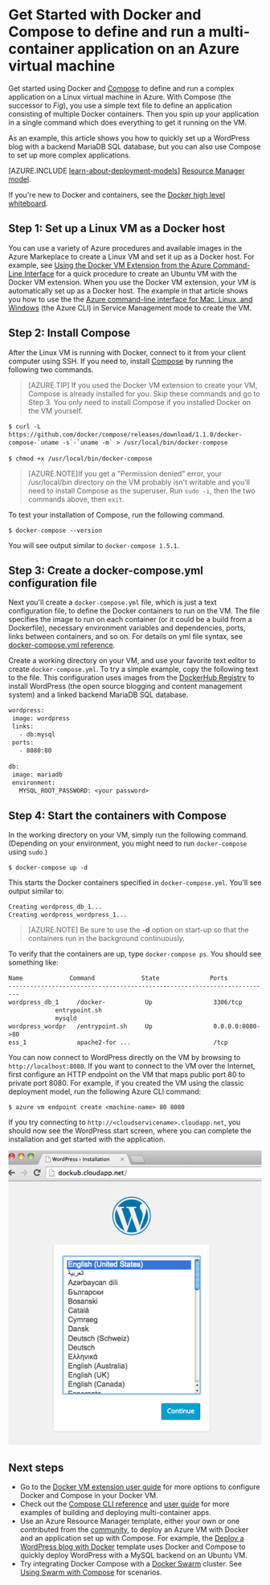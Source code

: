 <properties
   pageTitle="Docker and Compose on a virtual machine | Microsoft Azure"
   description="Quick introduction to working with Compose and Docker on Linux virtual machines in Azure"
   services="virtual-machines-linux"
   documentationCenter=""
   authors="dlepow"
   manager="timlt"
   editor=""
   tags="azure-service-management"/>

<tags
   ms.service="virtual-machines-linux"
   ms.devlang="NA"
   ms.topic="article"
   ms.tgt_pltfrm="vm-linux"
   ms.workload="infrastructure-services"
   ms.date="03/02/2016"
   ms.author="danlep"/>

# Get Started with Docker and Compose to define and run a multi-container application on an Azure virtual machine

Get started using Docker and [Compose](http://github.com/docker/compose) to define and run a complex application on a Linux virtual machine in Azure. With Compose (the successor to *Fig*), you use a simple text file to define an application consisting of multiple Docker containers. Then you spin up your application in a single command which does everything to get it running on the VM. 

As an example, this article shows you how to quickly set up a WordPress blog with a backend MariaDB SQL database, but you can also use Compose to set up more complex applications.

[AZURE.INCLUDE [learn-about-deployment-models](../../includes/learn-about-deployment-models-classic-include.md)] [Resource Manager model](https://github.com/Azure/azure-quickstart-templates/tree/master/docker-wordpress-mysql).


If you're new to Docker and containers, see the [Docker high level whiteboard](https://azure.microsoft.com/documentation/videos/docker-high-level-whiteboard/).

## Step 1: Set up a Linux VM as a Docker host

You can use a variety of Azure procedures and available images in the Azure Markeplace to create a Linux VM and set it up as a Docker host. For example, see [Using the Docker VM Extension from the Azure Command-Line Interface](virtual-machines-linux-classic-cli-use-docker.md) for a quick procedure to create an Ubuntu VM with the Docker VM extension. When you use the Docker VM extension, your VM is automatically set up as a Docker host. The example in that article shows you how to use the the [Azure command-line interface for Mac, Linux, and Windows](../xplat-cli-install.md) (the Azure CLI) in Service Management mode to create the VM.

## Step 2: Install Compose

After the Linux VM is running with Docker, connect to it from your client computer using SSH. If you need to, install [Compose](https://github.com/docker/compose/blob/882dc673ce84b0b29cd59b6815cb93f74a6c4134/docs/install.md) by running the following two commands.

>[AZURE.TIP] If you used the Docker VM extension to create your VM, Compose is already installed for you. Skip these commands and go to Step 3. You only need to install Compose if you installed Docker on the VM yourself.

```
$ curl -L https://github.com/docker/compose/releases/download/1.1.0/docker-compose-`uname -s`-`uname -m` > /usr/local/bin/docker-compose

$ chmod +x /usr/local/bin/docker-compose
```
>[AZURE.NOTE]If you get a "Permission denied" error, your /usr/local/bin directory on the VM probably isn't writable and you'll need to install Compose as the superuser. Run `sudo -i`, then the two commands above, then `exit`.

To test your installation of Compose, run the following command.

```
$ docker-compose --version
```

You will see output similar to `docker-compose 1.5.1`.


## Step 3: Create a docker-compose.yml configuration file

Next you'll create a `docker-compose.yml` file, which is just a text configuration file, to define the Docker containers to run on the VM.  The file specifies the image to run on each container (or it could be a build from a Dockerfile), necessary environment variables and dependencies, ports, links between containers, and so on. For details on yml file syntax, see [docker-compose.yml reference](http://docs.docker.com/compose/yml/).

Create a working directory on your VM, and use your favorite text editor to create `docker-compose.yml`. To try a simple example, copy the following text to the file. This configuration uses images from the [DockerHub Registry](https://registry.hub.docker.com/_/wordpress/) to install WordPress (the open source blogging and content management system) and a linked backend MariaDB SQL database.

 ```
 wordpress:
  image: wordpress
  links:
    - db:mysql
  ports:
    - 8080:80

db:
  image: mariadb
  environment:
    MYSQL_ROOT_PASSWORD: <your password>

```

## Step 4: Start the containers with Compose

In the working directory on your VM, simply run the following command. (Depending on your environment, you might need to run  `docker-compose` using `sudo`.)

```
$ docker-compose up -d

```

This starts the Docker containers specified in `docker-compose.yml`. You'll see output similar to:

```
Creating wordpress_db_1...
Creating wordpress_wordpress_1...
```

>[AZURE.NOTE] Be sure to use the **-d** option on start-up so that the containers run in the background continuously.

To verify that the containers are up, type `docker-compose ps`. You should see something like:

```
Name             Command             State              Ports
-------------------------------------------------------------------------
wordpress_db_1     /docker-           Up                 3306/tcp
             entrypoint.sh
             mysqld
wordpress_wordpr   /entrypoint.sh     Up                 0.0.0.0:8080->80
ess_1              apache2-for ...                       /tcp
```

You can now connect to WordPress directly on the VM by browsing to `http://localhost:8080`. If you want to connect to the VM over the Internet, first configure an HTTP endpoint on the VM that maps public port 80 to private port 8080. For example, if you created the VM using the classic deployment model, run the following Azure CLI command:

```
$ azure vm endpoint create <machine-name> 80 8080

```

If you try connecting to `http://<cloudservicename>.cloudapp.net`, you should now see the WordPress start screen, where you can complete the installation and get started with the application.

![WordPress start screen][wordpress_start]


## Next steps

* Go to the [Docker VM extension user guide](https://github.com/Azure/azure-docker-extension/blob/master/README.md) for more options to configure Docker and Compose in your Docker VM.
* Check out the [Compose CLI reference](http://docs.docker.com/compose/reference/) and [user guide](http://docs.docker.com/compose/) for more examples of building and deploying multi-container apps.
* Use an Azure Resource Manager template, either your own or one contributed from the [community](https://azure.microsoft.com/documentation/templates/), to deploy an Azure VM with Docker and an application set up with Compose. For example, the [Deploy a WordPress blog with Docker](https://github.com/Azure/azure-quickstart-templates/tree/master/docker-wordpress-mysql) template uses Docker and Compose to quickly deploy WordPress with a MySQL backend on an Ubuntu VM.
* Try integrating Docker Compose with a [Docker Swarm](virtual-machines-linux-docker-swarm.md) cluster. See
[Using Swarm with Compose](https://docs.docker.com/compose/swarm/) for scenarios.

<!--Image references-->

[wordpress_start]: ./media/virtual-machines-linux-docker-compose-quickstart/WordPress.png
